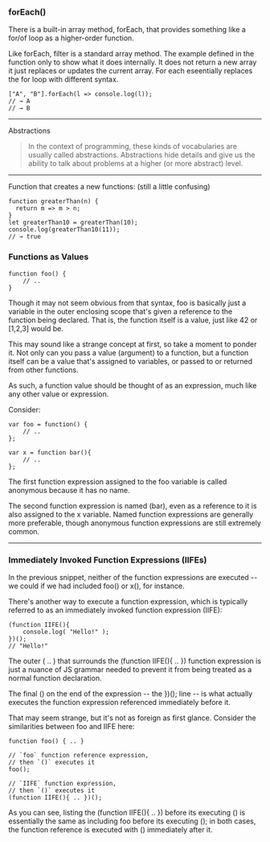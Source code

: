 ### forEach()

There is a built-in array method, forEach, that provides something like a for/of loop as a higher-order function.

Like forEach, filter is a standard array method. The example defined in the function only to show what it does internally. It does not return a new array it just replaces or updates the current array. For each eseentially replaces the for loop with different syntax.

```
["A", "B"].forEach(l => console.log(l));
// → A
// → B
```

---

Abstractions

> In the context of programming, these kinds of vocabularies are usually called abstractions. Abstractions hide details and give us the ability to talk about problems at a higher (or more abstract) level.

---

Function that creates a new functions:
(still a little confusing)

```
function greaterThan(n) {
  return m => m > n;
}
let greaterThan10 = greaterThan(10);
console.log(greaterThan10(11));
// → true
```

### Functions as Values

```
function foo() {
	// ..
}
```

Though it may not seem obvious from that syntax, foo is basically just a variable in the outer enclosing scope that's given a reference to the function being declared. That is, the function itself is a value, just like 42 or [1,2,3] would be.

This may sound like a strange concept at first, so take a moment to ponder it. Not only can you pass a value (argument) to a function, but a function itself can be a value that's assigned to variables, or passed to or returned from other functions.

As such, a function value should be thought of as an expression, much like any other value or expression.

Consider:

```
var foo = function() {
	// ..
};

var x = function bar(){
	// ..
};
```

The first function expression assigned to the foo variable is called anonymous because it has no name.

The second function expression is named (bar), even as a reference to it is also assigned to the x variable. Named function expressions are generally more preferable, though anonymous function expressions are still extremely common.

---

### Immediately Invoked Function Expressions (IIFEs)

In the previous snippet, neither of the function expressions are executed -- we could if we had included foo() or x(), for instance.

There's another way to execute a function expression, which is typically referred to as an immediately invoked function expression (IIFE):

```
(function IIFE(){
	console.log( "Hello!" );
})();
// "Hello!"
```

The outer ( .. ) that surrounds the (function IIFE(){ .. }) function expression is just a nuance of JS grammar needed to prevent it from being treated as a normal function declaration.

The final () on the end of the expression -- the })(); line -- is what actually executes the function expression referenced immediately before it.

That may seem strange, but it's not as foreign as first glance. Consider the similarities between foo and IIFE here:

```
function foo() { .. }

// `foo` function reference expression,
// then `()` executes it
foo();

// `IIFE` function expression,
// then `()` executes it
(function IIFE(){ .. })();
```

As you can see, listing the (function IIFE(){ .. }) before its executing () is essentially the same as including foo before its executing (); in both cases, the function reference is executed with () immediately after it.
